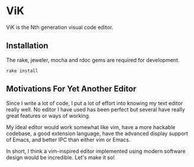 ViK
===

ViK is the Nth generation visual code editor.

Installation
------------

The rake, jeweler, mocha and rdoc gems are required for development.

    rake install

Motivations For Yet Another Editor
----------------------------------

Since I write a lot of code, I put a lot of effort into knowing my text editor really well. No editor I have used has been perfect but several have really great features or ways of working.

My ideal editor would work somewhat like vim, have a more hackable codebase, a good extension language, have the advanced display support of Emacs, and better IPC than either vim or Emacs.

In short, I think a vim-inspired editor implemented using modern software design would be incredible. Let's make it so!

